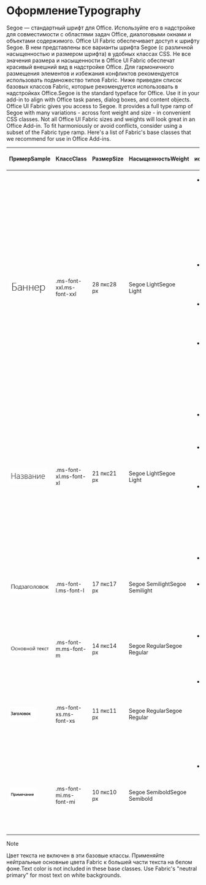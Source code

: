 # <a name="typography"></a><span data-ttu-id="7162f-101">Оформление</span><span class="sxs-lookup"><span data-stu-id="7162f-101">Typography</span></span>

<span data-ttu-id="7162f-p101">Segoe — стандартный шрифт для Office. Используйте его в надстройке для совместимости с областями задач Office, диалоговыми окнами и объектами содержимого. Office UI Fabric обеспечивает доступ к шрифту Segoe. В нем представлены все варианты шрифта Segoe (с различной насыщенностью и размером шрифта) в удобных классах CSS. Не все значения размера и насыщенности в Office UI Fabric обеспечат красивый внешний вид в надстройке Office. Для гармоничного размещения элементов и избежания конфликтов рекомендуется использовать подмножество типов Fabric. Ниже приведен список базовых классов Fabric, которые рекомендуется использовать в надстройках Office.</span><span class="sxs-lookup"><span data-stu-id="7162f-p101">Segoe is the standard typeface for Office. Use it in your add-in to align with Office task panes, dialog boxes, and content objects. Office UI Fabric gives you access to Segoe. It provides a full type ramp of Segoe with many variations - across font weight and size - in convenient CSS classes. Not all Office UI Fabric sizes and weights will look great in an Office Add-in. To fit harmoniously or avoid conflicts, consider using a subset of the Fabric type ramp. Here's a list of Fabric's base classes that we recommend for use in Office Add-ins.</span></span>

|<span data-ttu-id="7162f-109">Пример</span><span class="sxs-lookup"><span data-stu-id="7162f-109">Sample</span></span> |<span data-ttu-id="7162f-110">Класс</span><span class="sxs-lookup"><span data-stu-id="7162f-110">Class</span></span> |<span data-ttu-id="7162f-111">Размер</span><span class="sxs-lookup"><span data-stu-id="7162f-111">Size</span></span> |<span data-ttu-id="7162f-112">Насыщенность</span><span class="sxs-lookup"><span data-stu-id="7162f-112">Weight</span></span> |<span data-ttu-id="7162f-113">Рекомендуемое использование</span><span class="sxs-lookup"><span data-stu-id="7162f-113">Recommended Usage</span></span> |
|------ |----- |---- |------ |----------------- |
|![Изображение текста баннера](../images/add-in-typeramp-hero.png)|<span data-ttu-id="7162f-115">.ms-font-xxl</span><span class="sxs-lookup"><span data-stu-id="7162f-115">.ms-font-xxl</span></span> |<span data-ttu-id="7162f-116">28 пкс</span><span class="sxs-lookup"><span data-stu-id="7162f-116">28 px</span></span> | <span data-ttu-id="7162f-117">Segoe Light</span><span class="sxs-lookup"><span data-stu-id="7162f-117">Segoe Light</span></span> |<ul><li><span data-ttu-id="7162f-p102">Этот класс больше, чем все другие элементы оформления в Office. Используйте его с умом, чтобы избежать нарушения иерархии визуальных компонентов.</span><span class="sxs-lookup"><span data-stu-id="7162f-p102">This class is larger than all other typographic elements in Office. Use it sparingly to avoid unseating visual hierarchy.</span></span></li><li><span data-ttu-id="7162f-120">Старайтесь не использовать длинные строки в ограниченном пространстве.</span><span class="sxs-lookup"><span data-stu-id="7162f-120">Avoid use on long strings in constrained spaces.</span></span></li><li><span data-ttu-id="7162f-121">Оставьте достаточного свободного места вокруг текста при использовании этого класса.</span><span class="sxs-lookup"><span data-stu-id="7162f-121">Provide ample whitespace around text using this class.</span></span></li><li><span data-ttu-id="7162f-122">Обычно используется для сообщений при первом запуске, элементов баннера или других призывов к действию.</span><span class="sxs-lookup"><span data-stu-id="7162f-122">Commonly used for first run messages, hero elements, or other calls to action.</span></span></li></ul> |
|![Изображение текста баннера](../images/add-in-typeramp-title.png)|<span data-ttu-id="7162f-124">.ms-font-xl</span><span class="sxs-lookup"><span data-stu-id="7162f-124">.ms-font-xl</span></span> |<span data-ttu-id="7162f-125">21 пкс</span><span class="sxs-lookup"><span data-stu-id="7162f-125">21 px</span></span> |<span data-ttu-id="7162f-126">Segoe Light</span><span class="sxs-lookup"><span data-stu-id="7162f-126">Segoe Light</span></span> | <ul><li><span data-ttu-id="7162f-127">Этот класс соответствует названию области задач приложений Office.</span><span class="sxs-lookup"><span data-stu-id="7162f-127">This class matches the task pane title of Office applications.</span></span></li><li><span data-ttu-id="7162f-128">Используйте его с умом, чтобы избежать горизонтальной иерархии при оформлении.</span><span class="sxs-lookup"><span data-stu-id="7162f-128">Use it sparingly to avoid a flat typographic hierarchy.</span></span></li><li><span data-ttu-id="7162f-129">Обычно используется для элементов верхнего уровня, таких как название диалогового окна, страницы или содержимого.</span><span class="sxs-lookup"><span data-stu-id="7162f-129">Commonly used as the top-level element such as dialog box, page, or content titles.</span></span></li></ul> |
|![Изображение текста баннера](../images/add-in-typeramp-subtitle.png)|<span data-ttu-id="7162f-131">.ms-font-l</span><span class="sxs-lookup"><span data-stu-id="7162f-131">.ms-font-l</span></span> |<span data-ttu-id="7162f-132">17 пкс</span><span class="sxs-lookup"><span data-stu-id="7162f-132">17 px</span></span> |<span data-ttu-id="7162f-133">Segoe Semilight</span><span class="sxs-lookup"><span data-stu-id="7162f-133">Segoe Semilight</span></span> | <ul><li><span data-ttu-id="7162f-134">Этот класс располагается на уровень ниже названия.</span><span class="sxs-lookup"><span data-stu-id="7162f-134">This class is the first stop below titles.</span></span></li><li><span data-ttu-id="7162f-135">Обычно используется для подзаголовка, элемента навигации или заголовка группы.</span><span class="sxs-lookup"><span data-stu-id="7162f-135">Commonly used as a subtitle, navigation element, or group header.</span></span></li><ul> |
|![Изображение текста баннера](../images/add-in-typeramp-body.png)|<span data-ttu-id="7162f-137">.ms-font-m</span><span class="sxs-lookup"><span data-stu-id="7162f-137">.ms-font-m</span></span> |<span data-ttu-id="7162f-138">14 пкс</span><span class="sxs-lookup"><span data-stu-id="7162f-138">14 px</span></span> |<span data-ttu-id="7162f-139">Segoe Regular</span><span class="sxs-lookup"><span data-stu-id="7162f-139">Segoe Regular</span></span> |<ul><li><span data-ttu-id="7162f-140">Обычно используется для основного текста в надстройках.</span><span class="sxs-lookup"><span data-stu-id="7162f-140">Commonly used as body text within add-ins.</span></span></li><ul>|
|![Изображение текста баннера](../images/add-in-typeramp-caption.png)|<span data-ttu-id="7162f-142">.ms-font-xs</span><span class="sxs-lookup"><span data-stu-id="7162f-142">.ms-font-xs</span></span> |<span data-ttu-id="7162f-143">11 пкс</span><span class="sxs-lookup"><span data-stu-id="7162f-143">11 px</span></span> | <span data-ttu-id="7162f-144">Segoe Regular</span><span class="sxs-lookup"><span data-stu-id="7162f-144">Segoe Regular</span></span> |<ul><li><span data-ttu-id="7162f-145">Обычно используется для вторичного или третичного текста, например меток времени, а также для линий, подписей или меток полей.</span><span class="sxs-lookup"><span data-stu-id="7162f-145">Commonly used for secondary or tertiary text such as timestamps, by lines, captions, or field labels.</span></span></li><ul>|
|![Изображение текста баннера](../images/add-in-typeramp-annotation.png)|<span data-ttu-id="7162f-147">.ms-font-mi</span><span class="sxs-lookup"><span data-stu-id="7162f-147">.ms-font-mi</span></span> |<span data-ttu-id="7162f-148">10 пкс</span><span class="sxs-lookup"><span data-stu-id="7162f-148">10 px</span></span> |<span data-ttu-id="7162f-149">Segoe Semibold</span><span class="sxs-lookup"><span data-stu-id="7162f-149">Segoe Semibold</span></span> |<ul><li><span data-ttu-id="7162f-p103">Шрифт самого маленького размера. Должен использоваться редко. Применим в случаях, когда хорошая читаемость не важна.</span><span class="sxs-lookup"><span data-stu-id="7162f-p103">The smallest step in the type ramp should be used rarely. It's available for circumstances where legibility is not required.</span></span></li><ul>|

> [!NOTE]
> <span data-ttu-id="7162f-p104">Цвет текста не включен в эти базовые классы. Применяйте нейтральные основные цвета Fabric к большей части текста на белом фоне.</span><span class="sxs-lookup"><span data-stu-id="7162f-p104">Text color is not included in these base classes. Use Fabric's "neutral primary" for most text on white backgrounds.</span></span>
